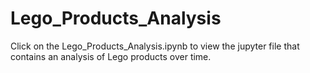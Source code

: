 # Lego_Products_Analysis

Click on the Lego_Products_Analysis.ipynb to view the jupyter file that contains an analysis of Lego products over time.

